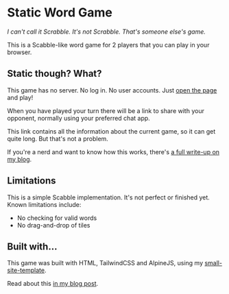 # Static Word Game

_I can't call it Scrabble. It's not Scrabble. That's someone else's game._

This is a Scabble-like word game for 2 players that you can play in your browser.

## Static though? What?

This game has no server. No log in. No user accounts. Just [open the page](https://words.pico.games/) and play!

When you have played your turn there will be a link to share with your opponent, normally using your preferred chat app.

This link contains all the information about the current game, so it can get quite long. But that's not a problem.

If you're a nerd and want to know how this works, there's [a full write-up on my blog](https://rosswintle.uk/2024/04/static-not-scrabble/).

## Limitations

This is a simple Scabble implementation. It's not perfect or finished yet. Known limitations include:

- No checking for valid words
- No drag-and-drop of tiles

## Built with...

This game was built with HTML, TailwindCSS and AlpineJS, using my [small-site-template](https://github.com/rosswintle/small-site-template/tree/main).

Read about this [in my blog post](https://rosswintle.uk/2022/08/why-i-love-and-how-i-make-simple-static-minimal-tech-websites/).

